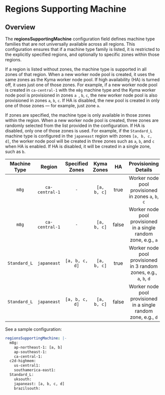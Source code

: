 # Regions Supporting Machine

## Overview

The **regionsSupportingMachine** configuration field defines machine type families that are not universally available across all regions. 
This configuration ensures that if a machine type family is listed, it is restricted to the explicitly specified regions, and optionally to specific zones within those regions.

If a region is listed without zones, the machine type is supported in all zones of that region.
When a new worker node pool is created, it uses the same zones as the Kyma worker node pool. If high availability (HA) is turned off, it uses just one of those zones.
For example, if a new worker node pool is created in `ca-central-1` with the `m8g` machine type and the Kyma worker node pool is provisioned in zones `a `, `b`, `c`, the new worker node pool is also provisioned in zones `a`, `b`, `c`.
If HA is disabled, the new pool is created in only one of those zones — for example, just zone `a`.

If zones are specified, the machine type is only available in those zones within the region.
When a new worker node pool is created, three zones are randomly selected from the list provided in the configuration. If HA is disabled, only one of those zones is used.
For example, if the `Standard_L` machine type is configured in the `japaneast` region with zones `[a, b, c, d]`, the worker node pool will be created in three zones such as `a`, `b`, and `c` when HA is enabled. 
If HA is disabled, it will be created in a single zone, such as `b`.

| **Machine Type** |   **Region**   | **Specified Zones** | **Kyma Zones** | **HA** |                      **Provisioning Details**                       |
|:----------------:|:--------------:|:-------------------:|:--------------:|:------:|:-------------------------------------------------------------------:|
|      `m8g`       | `ca-central-1` |         `-`         |  `[a, b, c]`   |  true  |         Worker node pool provisioned in zones `a`, `b`, `c`         |
|      `m8g`       | `ca-central-1` |         `-`         |  `[a, b, c]`   | false  |   Worker node pool provisioned in a single random zone, e.g., `a`   |
|   `Standard_L`   |  `japaneast`   |   `[a, b, c, d]`    |  `[a, b, c]`   |  true  | Worker node pool provisioned in 3 random zones, e.g., `a`, `b`, `d` |
|   `Standard_L`   |  `japaneast`   |   `[a, b, c, d]`    |  `[a, b, c]`   | false  |   Worker node pool provisioned in a single random zone, e.g., `d`   |

See a sample configuration:

```yaml
regionsSupportingMachine: |-
  m8g:
    ap-northeast-1: [a, b]
    ap-southeast-1:
    ca-central-1:
  c2d-highmem:
    us-central1:
    southamerica-east1:
  Standard_L:
    uksouth:
    japaneast: [a, b, c, d]
    brazilsouth:
```
